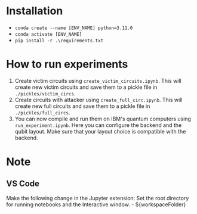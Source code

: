 # Installation
- `conda create --name [ENV_NAME] python=3.11.0`
- `conda activate [ENV_NAME]`
- `pip install -r .\requirements.txt`

# How to run experiments
1. Create victim circuits using `create_victim_circuits.ipynb`. This will create new victim circuits and save them to a pickle file in `./pickles/victim_circs`.
2. Create circuits with attacker using `create_full_circ.ipynb`. This will create new full circuits and save them to a pickle file in `./pickles/full_circs`.
3. You can now compile and run them on IBM's quantum computers using `run_experiment.ipynb`. Here you can configure the backend and the qubit layout. Make sure that your layout choice is compatible with the backend.

# Note
## VS Code
Make the following change in the Jupyter extension:
Set the root directory for running notebooks and the Interactive window. - ${workspaceFolder}
